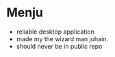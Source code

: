 # Menju

- reliable desktop application
- made my the wizard man johain.
- should never be in public repo
